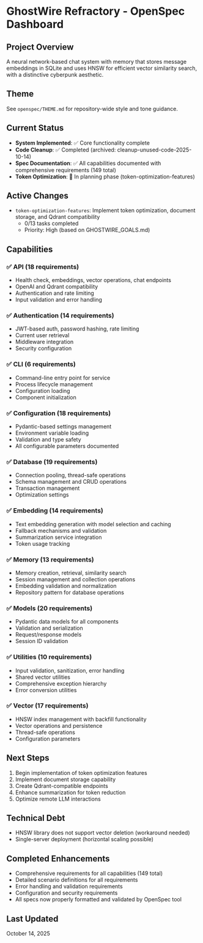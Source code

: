 # GhostWire Refractory - OpenSpec Dashboard

## Project Overview
A neural network-based chat system with memory that stores message embeddings in SQLite and uses HNSW for efficient vector similarity search, with a distinctive cyberpunk aesthetic.

## Theme

See `openspec/THEME.md` for repository-wide style and tone guidance.

## Current Status
- **System Implemented**: ✅ Core functionality complete
- **Code Cleanup**: ✅ Completed (archived: cleanup-unused-code-2025-10-14)
- **Spec Documentation**: ✅ All capabilities documented with comprehensive requirements (149 total)
- **Token Optimization**: 🔄 In planning phase (token-optimization-features)

## Active Changes
- `token-optimization-features`: Implement token optimization, document storage, and Qdrant compatibility
  - 0/13 tasks completed
  - Priority: High (based on GHOSTWIRE_GOALS.md)

## Capabilities

### ✅ API (18 requirements)
- Health check, embeddings, vector operations, chat endpoints
- OpenAI and Qdrant compatibility
- Authentication and rate limiting
- Input validation and error handling

### ✅ Authentication (14 requirements)
- JWT-based auth, password hashing, rate limiting
- Current user retrieval
- Middleware integration
- Security configuration

### ✅ CLI (6 requirements)
- Command-line entry point for service
- Process lifecycle management
- Configuration loading
- Component initialization

### ✅ Configuration (18 requirements)
- Pydantic-based settings management
- Environment variable loading
- Validation and type safety
- All configurable parameters documented

### ✅ Database (19 requirements)
- Connection pooling, thread-safe operations
- Schema management and CRUD operations
- Transaction management
- Optimization settings

### ✅ Embedding (14 requirements)
- Text embedding generation with model selection and caching
- Fallback mechanisms and validation
- Summarization service integration
- Token usage tracking

### ✅ Memory (13 requirements)
- Memory creation, retrieval, similarity search
- Session management and collection operations
- Embedding validation and normalization
- Repository pattern for database operations

### ✅ Models (20 requirements)
- Pydantic data models for all components
- Validation and serialization
- Request/response models
- Session ID validation

### ✅ Utilities (10 requirements)
- Input validation, sanitization, error handling
- Shared vector utilities
- Comprehensive exception hierarchy
- Error conversion utilities

### ✅ Vector (17 requirements)
- HNSW index management with backfill functionality
- Vector operations and persistence
- Thread-safe operations
- Configuration parameters

## Next Steps
1. Begin implementation of token optimization features
2. Implement document storage capability
3. Create Qdrant-compatible endpoints
4. Enhance summarization for token reduction
5. Optimize remote LLM interactions

## Technical Debt
- HNSW library does not support vector deletion (workaround needed)
- Single-server deployment (horizontal scaling possible)

## Completed Enhancements
- Comprehensive requirements for all capabilities (149 total)
- Detailed scenario definitions for all requirements
- Error handling and validation requirements
- Configuration and security requirements
- All specs now properly formatted and validated by OpenSpec tool

## Last Updated
October 14, 2025
